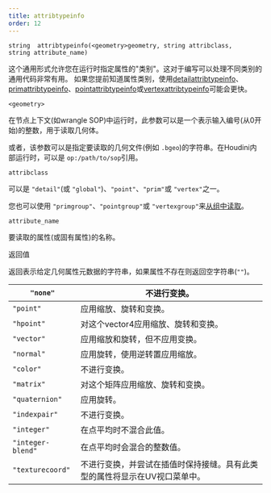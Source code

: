 ```yaml
---
title: attribtypeinfo
order: 12
---
```

`string  attribtypeinfo(<geometry>geometry, string attribclass, string attribute_name)`

这个通用形式允许您在运行时指定属性的"类别"。这对于编写可以处理不同类别的通用代码非常有用。
如果您提前知道属性类别，使用[detailattribtypeinfo](./detailattribtypeinfo "返回几何属性的类型信息")、[primattribtypeinfo](./primattribtypeinfo "返回几何属性的类型信息")、[pointattribtypeinfo](./pointattribtypeinfo "返回几何属性的类型信息")或[vertexattribtypeinfo](./vertexattribtypeinfo "返回几何属性的类型信息")可能会更快。

`<geometry>`

在节点上下文(如wrangle SOP)中运行时，此参数可以是一个表示输入编号(从0开始)的整数，用于读取几何体。

或者，该参数可以是指定要读取的几何文件(例如 `.bgeo`)的字符串。在Houdini内部运行时，可以是 `op:/path/to/sop`引用。

`attribclass`

可以是 `"detail"`(或 `"global"`)、`"point"`、`"prim"`或 `"vertex"`之一。

您也可以使用 `"primgroup"`、`"pointgroup"`或 `"vertexgroup"`来[从组中读取](../groups.html "在VEX中，您可以像读取属性一样读取图元/点/顶点组的内容")。

`attribute_name`

要读取的属性(或固有属性)的名称。

返回值

返回表示给定几何属性元数据的字符串，如果属性不存在则返回空字符串(`""`)。

| `"none"`    | 不进行变换。       |
| ------------------- | -------------------------------------------------------------------------- |
| `"point"`   | 应用缩放、旋转和变换。         |
| `"hpoint"`        | 对这个vector4应用缩放、旋转和变换。         |
| `"vector"`        | 应用缩放和旋转，但不应用变换。        |
| `"normal"`        | 应用旋转，使用逆转置应用缩放。        |
| `"color"`   | 不进行变换。       |
| `"matrix"`        | 对这个矩阵应用缩放、旋转和变换。    |
| `"quaternion"`    | 应用旋转。         |
| `"indexpair"`     | 不进行变换。       |
| `"integer"`       | 在点平均时不混合此值。         |
| `"integer-blend"` | 在点平均时会混合的整数值。    |
| `"texturecoord"`  | 不进行变换，并尝试在插值时保持接缝。具有此类型的属性将显示在UV视口菜单中。 |

